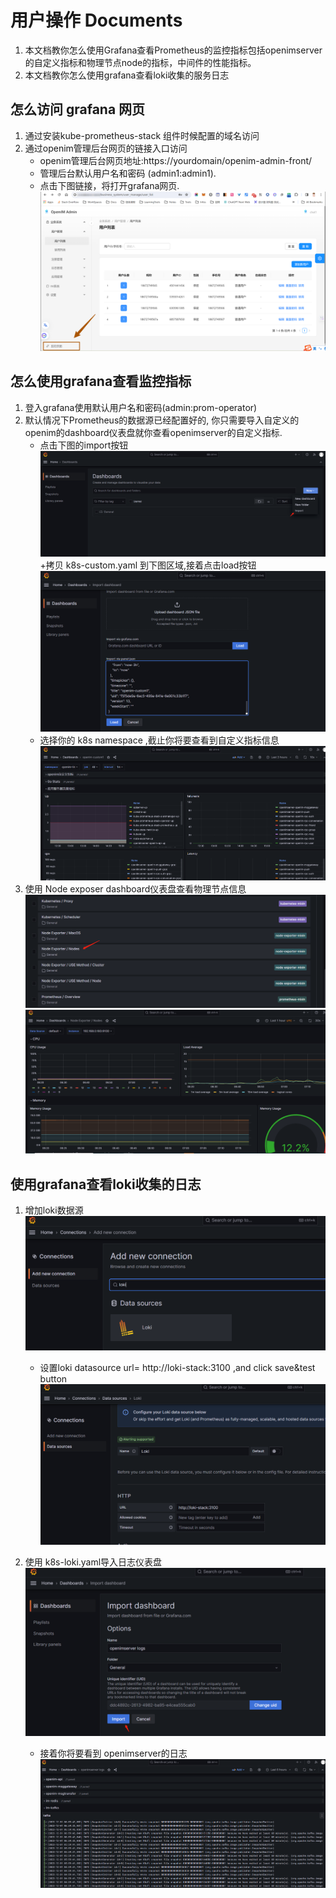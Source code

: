 # 用户操作 Documents

1. 本文档教你怎么使用Grafana查看Prometheus的监控指标包括openimserver的自定义指标和物理节点node的指标，中间件的性能指标。
2. 本文档教你怎么使用grafana查看loki收集的服务日志
## 怎么访问 grafana 网页
1. 通过安装kube-prometheus-stack 组件时候配置的域名访问
2. 通过openim管理后台网页的链接入口访问
   + openim管理后台网页地址:https://yourdomain/openim-admin-front/
   + 管理后台默认用户名和密码 (admin1:admin1).
   + 点击下图链接，将打开grafana网页.
     ![img.png](img.png)
## 怎么使用grafana查看监控指标
1. 登入grafana使用默认用户名和密码(admin:prom-operator)
2. 默认情况下Prometheus的数据源已经配置好的,
   你只需要导入自定义的openim的dashboard仪表盘就你查看openimserver的自定义指标.
   + 点击下图的import按钮
     ![img_1.png](img_1.png)
     +拷贝 k8s-custom.yaml 到下图区域,接着点击load按钮
     ![img_2.png](img_2.png)
   + 选择你的 k8s namespace ,截止你将要查看到自定义指标信息
     ![img_3.png](img_3.png)
3. 使用 Node exposer dashboard仪表盘查看物理节点信息
   ![img_4.png](img_4.png)
   ![img_5.png](img_5.png)
## 使用grafana查看loki收集的日志
1. 增加loki数据源
   ![img_6.png](img_6.png)
   + 设置loki datasource url= http://loki-stack:3100 ,and click save&test button
     ![img_7.png](img_7.png)

2. 使用 k8s-loki.yaml导入日志仪表盘
   ![img_8.png](img_8.png)
   + 接着你将要看到 openimserver的日志
     ![img_9.png](img_9.png)